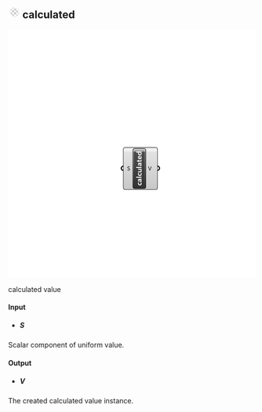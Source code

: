 ## ![](../../images/icons/calculated.png) calculated

![](../../images/components/calculated.png)

calculated value

#### Input
* ##### S 
Scalar component of uniform value.

#### Output
* ##### V
The created calculated value instance.